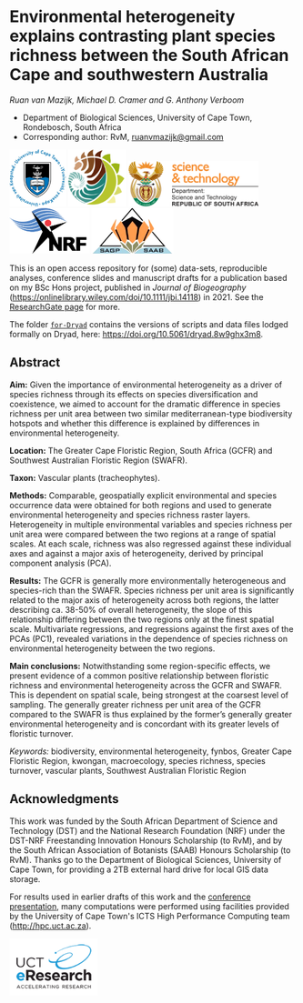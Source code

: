 # Environmental heterogeneity explains contrasting plant species richness between the South African Cape and southwestern Australia

_Ruan van Mazijk, Michael D. Cramer and G. Anthony Verboom_

- Department of Biological Sciences, University of Cape Town, Rondebosch, South Africa
- Corresponding author: RvM, ruanvmazijk@gmail.com

<p>
  <img src="logos/UCT-logo.png"  height="100"/>
  <img src="logos/BIO-logo.png"  height="100"/>
  <img src="logos/DST-logo.png"  height="80" />
  <img src="logos/NRF-logo.png"  height="80" />
  <img src="logos/SAAB-logo.png" height="80" />
</p>

This is an open access repository for (some) data-sets, reproducible analyses, conference slides and manuscript drafts for a publication based on my BSc Hons project, published in _Journal of Biogeography_ (https://onlinelibrary.wiley.com/doi/10.1111/jbi.14118) in 2021. See the [ResearchGate page](https://www.researchgate.net/project/Plant-species-richness-turnover-environmental-heterogeneity-in-the-Cape-and-SW-Australia) for more.

The folder [`for-Dryad`](for-Dryad) contains the versions of scripts and data files lodged formally on Dryad, here: https://doi.org/10.5061/dryad.8w9ghx3m8.

## Abstract

**Aim:** Given the importance of environmental heterogeneity as a driver of species richness through its effects on species diversification and coexistence, we aimed to account for the dramatic difference in species richness per unit area between two similar mediterranean-type biodiversity hotspots and whether this difference is explained by differences in environmental heterogeneity.

**Location:** The Greater Cape Floristic Region, South Africa (GCFR) and Southwest Australian Floristic Region (SWAFR).

**Taxon:** Vascular plants (tracheophytes).

**Methods:** Comparable, geospatially explicit environmental and species occurrence data were obtained for both regions and used to generate environmental heterogeneity and species richness raster layers. Heterogeneity in multiple environmental variables and species richness per unit area were compared between the two regions at a range of spatial scales. At each scale, richness was also regressed against these individual axes and against a major axis of heterogeneity, derived by principal component analysis (PCA).

**Results:** The GCFR is generally more environmentally heterogeneous and species-rich than the SWAFR. Species richness per unit area is significantly related to the major axis of heterogeneity across both regions, the latter describing ca. 38-50% of overall heterogeneity, the slope of this relationship differing between the two regions only at the finest spatial scale. Multivariate regressions, and regressions against the first axes of the PCAs (PC1), revealed variations in the dependence of species richness on environmental heterogeneity between the two regions.

**Main conclusions:** Notwithstanding some region-specific effects, we present evidence of a common positive relationship between floristic richness and environmental heterogeneity across the GCFR and SWAFR. This is dependent on spatial scale, being strongest at the coarsest level of sampling. The generally greater richness per unit area of the GCFR compared to the SWAFR is thus explained by the former’s generally greater environmental heterogeneity and is concordant with its greater levels of floristic turnover.

_Keywords:_ biodiversity, environmental heterogeneity, fynbos, Greater Cape Floristic Region, kwongan, macroecology, species richness, species turnover, vascular plants, Southwest Australian Floristic Region

## Acknowledgments

This work was funded by the South African Department of Science and Technology (DST) and the National Research Foundation (NRF) under the DST-NRF Freestanding Innovation Honours Scholarship (to RvM), and by the South African Association of Botanists (SAAB) Honours Scholarship (to RvM). Thanks go to the Department of Biological Sciences, University of Cape Town, for providing a 2TB external hard drive for local GIS data storage.

For results used in earlier drafts of this work and the [conference presentation](SAAB-AMA-SASSB-2019-talk), many computations were performed using facilities provided by the University of Cape Town's ICTS High Performance Computing team (<http://hpc.uct.ac.za>).

<img src="logos/eResearch-logo.png" height="100"/>
